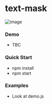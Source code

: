 # text-mask
![image](https://travis-ci.org/chunkiat82/text-mask.svg)

### Demo
* TBC

### Quick Start
* npm install
* npm start

### Examples
* Look at demo.js
